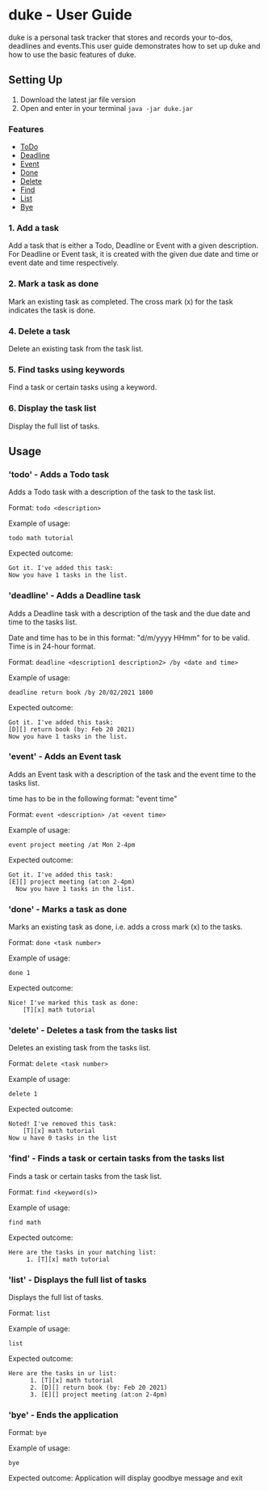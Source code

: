 # duke - User Guide
duke is a personal task tracker that stores and records your to-dos, deadlines and events.This user guide demonstrates how to set up duke and how to use the basic features of duke.

## Setting Up
1. Download the latest jar file version
2. Open and enter in your terminal `java -jar duke.jar`


### Features 
+ [ToDo](#todo)
+ [Deadline](#deadline)
+ [Event](#event)
+ [Done](#done)
+ [Delete](#delete)
+ [Find](#find)
+ [List](#list) 
+ [Bye](#bye)

### 1. Add a task
Add a task that is either a Todo, Deadline or Event with a given description.
For Deadline or Event task, it is created with the given due date and 
time or event date and time respectively.

### 2. Mark a task as done
Mark an existing task as completed. The cross mark (x) for the task indicates the task is done.

### 4. Delete a task
Delete an existing task from the task list.

### 5. Find tasks using keywords
Find a task or certain tasks using a keyword.

### 6. Display the task list
Display the full list of tasks.

## Usage

###  <a id="todo"></a> 'todo' - Adds a Todo task

Adds a Todo task with a description of the task to the task list.

Format: `todo <description>`

Example of usage:

`todo math tutorial`

Expected outcome:

```
Got it. I've added this task:
Now you have 1 tasks in the list.
```

### <a id="deadline"></a>  'deadline' - Adds a Deadline task

Adds a Deadline task with a description of the task and the due date and time to the tasks list. 

Date and time
has to be in this format: "d/m/yyyy HHmm" for to be valid. Time is in 24-hour format.

Format: `deadline <description1 description2> /by <date and time>`

Example of usage:

`deadline return book /by 20/02/2021 1800`

Expected outcome:

```
Got it. I've added this task:
[D][] return book (by: Feb 20 2021)
Now you have 1 tasks in the list.
```

###  <a id="event"></a> 'event' - Adds an Event task
Adds an Event task with a description of the task and the event time to the tasks list. 

time
has to be in the following format: "event time"

Format: `event <description> /at <event time>`

Example of usage:

`event project meeting /at Mon 2-4pm`

Expected outcome:
```
Got it. I've added this task:
[E][] project meeting (at:on 2-4pm)
  Now you have 1 tasks in the list.
```

### <a id="done"></a> 'done' - Marks a task as done
Marks an existing task as done, i.e. adds a cross mark (x) to the tasks.

Format: `done <task number>`

Example of usage:

`done 1`

Expected outcome:

```
Nice! I've marked this task as done:
    [T][x] math tutorial
```

### 'delete' - Deletes a task from the tasks list
Deletes an existing task from the tasks list.

Format: `delete <task number>`

Example of usage:

`delete 1`

Expected outcome:

```
Noted! I've removed this task:
    [T][x] math tutorial
Now u have 0 tasks in the list
```

### <a id="find"></a>  'find' - Finds a task or certain tasks from the tasks list
Finds a task or certain tasks from the task list.

Format: `find <keyword(s)>`

Example of usage:

`find math`

Expected outcome:

```
Here are the tasks in your matching list:
     1. [T][x] math tutorial
```


### <a id="list"></a> 'list' - Displays the full list of tasks
Displays the full list of tasks.

Format: `list`

Example of usage:

`list`

Expected outcome:

```
Here are the tasks in ur list: 
      1. [T][x] math tutorial
      2. [D][] return book (by: Feb 20 2021)
      3. [E][] project meeting (at:on 2-4pm)

```
### <a id="bye"></a> 'bye' - Ends the application
Format: `bye`

Example of usage:

`bye`

Expected outcome:
   Application will display goodbye message and exit

